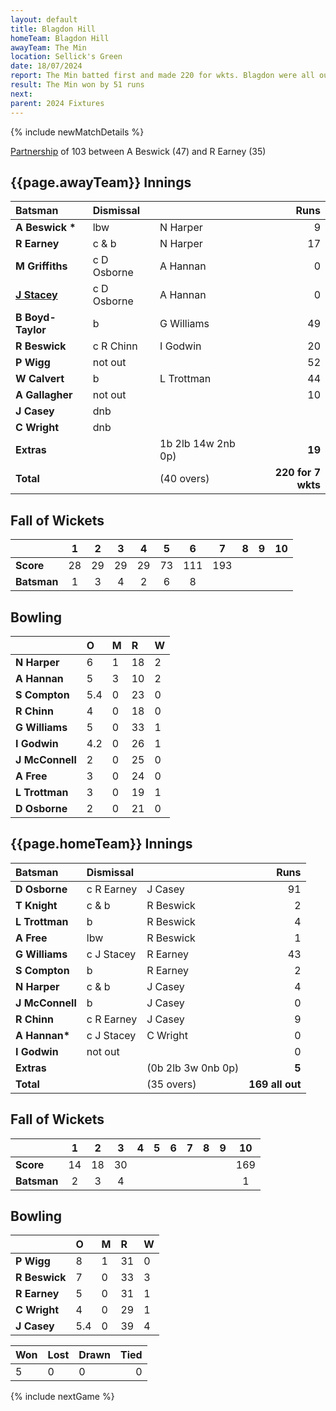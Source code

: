```yaml
---
layout: default
title: Blagdon Hill
homeTeam: Blagdon Hill
awayTeam: The Min
location: Sellick's Green 
date: 18/07/2024
report: The Min batted first and made 220 for wkts. Blagdon were all out for 169.
result: The Min won by 51 runs
next: 
parent: 2024 Fixtures
---
```


{% include newMatchDetails %}

[Partnership](../records/partnerships) of 103 between A Beswick (47) and R Earney (35)

## {{page.awayTeam}} Innings

| Batsman | Dismissal | | Runs |
|:---|:---|---|---:|
| **A Beswick &#42;** | lbw | N Harper | 9 |
| **R Earney** | c & b | N Harper | 17 |
| **M Griffiths** | c D Osborne | A Hannan | 0 |
| **[J Stacey](../profiles/jack-stacey)** | c D Osborne | A Hannan | 0 |
| **B Boyd-Taylor** | b | G Williams | 49 |
| **R Beswick** | c R Chinn | I Godwin | 20 |
| **P Wigg** | not out |  | 52 |
| **W Calvert** | b | L Trottman | 44 |
| **A Gallagher** | not out |  |10|
| **J Casey** | dnb |  |  |
| **C Wright** | dnb |  |  |
| **Extras** | | 1b 2lb 14w 2nb 0p) | **19** |
| **Total** | | (40 overs) | **220 for 7 wkts** |

## Fall of Wickets

| | 1 | 2 | 3 | 4 | 5 | 6 | 7 | 8 | 9 | 10 |
|---|:---:|:---:|:---:|:---:|:---:|:---:|:---:|:---:|:---:|:---:|
| **Score** | 28 | 29 | 29 | 29 | 73 | 111 | 193 |  |  |  |
| **Batsman** | 1  | 3  | 4 | 2 | 6 | 8 |  |  |  |

## Bowling

| | O | M | R | W |
|---|:---|:---|:---|:---|
| **N Harper** | 6 | 1 | 18 | 2 |
| **A Hannan** | 5 | 3 | 10 | 2 |
| **S Compton** | 5.4 | 0 | 23 | 0 |
| **R Chinn** | 4 | 0 | 18 | 0 |
| **G Williams** | 5 | 0 | 33 | 1 |
| **I Godwin** | 4.2 | 0 | 26 | 1 |
| **J McConnell** | 2 | 0 | 25 | 0 |
| **A Free** | 3 | 0 | 24 | 0 |
| **L Trottman** | 3 | 0 | 19 | 1 |
| **D Osborne** | 2 | 0 | 21 | 0 |

## {{page.homeTeam}} Innings

| Batsman | Dismissal | | Runs |
|:---|:---|---|---:|
| **D Osborne** | c R Earney | J Casey | 91 |
| **T Knight** |  c & b | R Beswick | 2 |
| **L Trottman** | b | R Beswick | 4 |
| **A Free** | lbw | R Beswick | 1 |
| **G Williams** | c J Stacey | R Earney | 43 |
| **S Compton** | b | R Earney | 2 |
| **N Harper** | c & b | J Casey | 4 |
| **J McConnell** | b | J Casey | 0 |
| **R Chinn** | c R Earney | J Casey | 9 |
| **A Hannan&#42;** | c J Stacey | C Wright | 0 |
| **I Godwin** | not out |  | 0 |
| **Extras** | | (0b 2lb 3w 0nb 0p) | **5** |
| **Total** | | (35 overs) | **169 all out** |

## Fall of Wickets

| | 1 | 2 | 3 | 4 | 5 | 6 | 7 | 8 | 9 | 10 |
|---|:---:|:---:|:---:|:---:|:---:|:---:|:---:|:---:|:---:|:---:|
| **Score** | 14 | 18 | 30 |  |  |  |  |  |  | 169 |
| **Batsman** | 2 | 3 | 4 |  |  |  |  |  |  | 1 | 

## Bowling

| | O | M | R | W |
|---|:---|:---|:---|:---|
| **P Wigg** | 8 | 1 | 31 | 0 |
| **R Beswick** | 7 | 0 | 33 | 3 |
| **R Earney** | 5 | 0 | 31 | 1 |
| **C Wright** | 4 | 0 | 29 | 1 |
| **J Casey** | 5.4 | 0 | 39 | 4 |

| Won | Lost | Drawn | Tied |
|:---|:---|:---|---:|
| 5 | 0 | 0 | 0 |

{% include nextGame %}